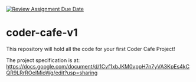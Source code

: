 [![Review Assignment Due Date](https://classroom.github.com/assets/deadline-readme-button-22041afd0340ce965d47ae6ef1cefeee28c7c493a6346c4f15d667ab976d596c.svg)](https://classroom.github.com/a/fc4IqKhm)
# coder-cafe-v1

This repository will hold all the code for your first Coder Cafe Project!

The project specification is at: <https://docs.google.com/document/d/1Cvf1xbJKM0vppH7n7yVA3KpEs4kCQR9LRrROeIMioWg/edit?usp=sharing>
